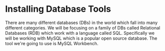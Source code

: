 # Installing Database Tools

There are many different databases (DBs) in the world which fall into many different categories. We will be focusing on a family of DBs called Relational Databases (RDB) which work with a language called SQL. Specifically we will be working with MySQL which is a popular open source database. The tool we're going to use is MySQL Workbench.&#x20;
